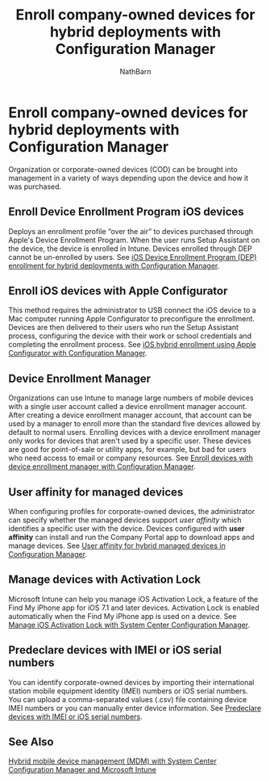 ﻿---
title: "Enroll company-owned devices for hybrid deployments with Configuration Manager"
ms.custom: na
ms.date: 07/27/2016
ms.prod: configuration-manager
ms.reviewer: na
ms.suite: na
ms.technology: 
  - configmgr-hybrid
ms.tgt_pltfrm: na
ms.topic: article
ms.assetid: e2754ce6-1460-4ddd-9050-2cc87e7964f4
caps.latest.revision: 13
author: NathBarn
manager: jeffgilb
---
# Enroll company-owned devices for hybrid deployments with Configuration Manager
Organization or corporate-owned devices (COD) can be brought into management in a variety of ways depending upon the device and how it was purchased.  
  
## Enroll Device Enrollment Program iOS devices  
 Deploys an enrollment profile “over the air” to devices purchased through Apple's Device Enrollment Program. When the user runs Setup Assistant on the device, the device is enrolled in Intune.  Devices enrolled through DEP cannot be un-enrolled by users. See [iOS Device Enrollment Program (DEP) enrollment for hybrid deployments with Configuration Manager](../../mdm/deploy-use/ios-device-enrollment-program-for-hybrid.md).  
  
## Enroll iOS devices with Apple Configurator  
 This method requires the administrator to USB connect the iOS device to a Mac computer running Apple Configurator to preconfigure the enrollment. Devices are then delivered to their users who run the Setup Assistant process, configuring the device with their work or school credentials and completing the enrollment process. See [iOS hybrid enrollment using Apple Configurator with Configuration Manager](../../mdm/deploy-use/ios-hybrid-enrollment-using-apple-configurator.md).  
  
## Device Enrollment Manager  
 Organizations can use Intune to manage large numbers of mobile devices with a single user account called a device enrollment manager account. After creating a device enrollment manager account, that account can be used by a manager to enroll more than the standard five devices allowed by default to normal users. Enrolling devices with a device enrollment manager only works for devices that aren't used by a specific user. These devices are good for point-of-sale or utility apps, for example, but bad for users who need access to email or company resources. See [Enroll devices with device enrollment manager with Configuration Manager](../../mdm/deploy-use/enroll-devices-with-device-enrollment-manager.md).  
  
## User affinity for managed devices  
 When configuring profiles for corporate-owned devices, the administrator can specify whether the managed devices support *user affinity* which identifies a specific user with the device. Devices configured with **user affinity** can install and run the Company Portal app to download apps and manage devices. See [User affinity for hybrid managed devices in Configuration Manager](../../mdm/deploy-use/user-affinity-for-hybrid-managed-devices.md).  
  
## Manage devices with Activation Lock  
 Microsoft Intune can help you manage iOS Activation Lock, a feature of the Find My iPhone app for iOS 7.1 and later devices. Activation Lock is enabled automatically when the Find My iPhone app is used on a device. See [Manage iOS Activation Lock with System Center Configuration Manager](../../mdm/deploy-use/manage-ios-activation-lock.md). 
 
 ## Predeclare devices with IMEI or iOS serial numbers
 
You can identify corporate-owned devices by importing their international station mobile equipment identity (IMEI) numbers or iOS serial numbers. You can upload a comma-separated values (.csv) file containing device IMEI numbers or you can manually enter device information.  See [Predeclare devices with IMEI or iOS serial numbers](../../mdm/deploy-use/predeclare-devices-with-imei-or-ios-serial-numbers.md).
  
## See Also  
 [Hybrid mobile device management (MDM) with System Center Configuration Manager and Microsoft Intune](../../mdm/plan-design/hybrid-mobile-device-management.md)

